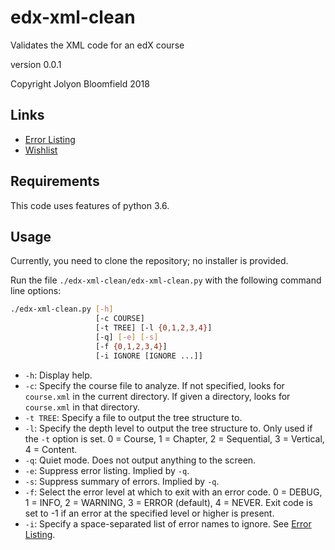 # edx-xml-clean

Validates the XML code for an edX course

version 0.0.1

Copyright Jolyon Bloomfield 2018

## Links

* [Error Listing](errors.md)
* [Wishlist](wishlist.md)

## Requirements

This code uses features of python 3.6.

## Usage

Currently, you need to clone the repository; no installer is provided.

Run the file `./edx-xml-clean/edx-xml-clean.py` with the following command line options:

```bash
./edx-xml-clean.py [-h] 
                   [-c COURSE] 
                   [-t TREE] [-l {0,1,2,3,4}]
                   [-q] [-e] [-s] 
                   [-f {0,1,2,3,4}]
                   [-i IGNORE [IGNORE ...]]
```

* `-h`: Display help.
* `-c`: Specify the course file to analyze. If not specified, looks for `course.xml` in the current directory. If given a directory, looks for `course.xml` in that directory.
* `-t TREE`: Specify a file to output the tree structure to.
* `-l`: Specify the depth level to output the tree structure to. Only used if the `-t` option is set. 0 = Course, 1 = Chapter, 2 = Sequential, 3 = Vertical, 4 = Content. 
* `-q`: Quiet mode. Does not output anything to the screen.
* `-e`: Suppress error listing. Implied by `-q`.
* `-s`: Suppress summary of errors. Implied by `-q`.
* `-f`: Select the error level at which to exit with an error code. 0 = DEBUG, 1 = INFO, 2 = WARNING, 3 = ERROR (default), 4 = NEVER. Exit code is set to -1 if an error at the specified level or higher is present.
* `-i`: Specify a space-separated list of error names to ignore. See [Error Listing](errors.md).
